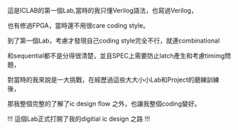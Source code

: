 
這是ICLAB的第一個Lab,當時的我只懂Verilog語法，也寫過Verilog，

也有修過FPGA，當時還不用很care coding style。

到了第一個Lab，考慮才發現自己coding style完全不行，就連combinational

和sequential都不是分得很清楚，並且SPEC上需要防止latch產生和考慮timimg問題，

對當時的我來說是一大挑戰，在經歷過這些大大小小Lab和Project的磨練訓練後，

那我整個完整的了解了ic design flow 之外，也讓我整個coding變好。



!!! 這個Lab正式打開了我的digitial ic design 之路 !!!
